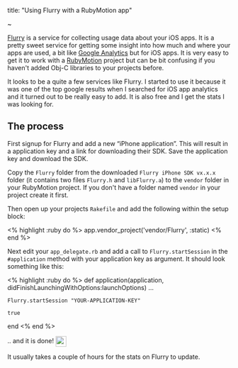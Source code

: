 title: "Using Flurry with a RubyMotion app"

~

[Flurry](http://www.flurry.com/) is a service for collecting usage data about your iOS apps. It is a pretty sweet service for getting some insight into how much and where your apps are used, a bit like [Google Analytics](http://www.google.com/analytics/) but for iOS apps. It is very easy to get it to work with a [RubyMotion](http://www.rubymotion.com/) project but can be bit confusing if you haven't added Obj-C libraries to your projects before.

It looks to be a quite a few services like Flurry. I started to use it because it was one of the top google results when I searched for iOS app analytics and it turned out to be really easy to add. It is also free and I get the stats I was looking for.

## The process

First signup for Flurry and add a new “iPhone application”. This will result in a application key and a link for downloading their SDK. Save the application key and download the SDK.

Copy the `Flurry` folder from the downloaded `Flurry iPhone SDK vx.x.x` folder (it contains two files `Flurry.h` and `libFlurry.a`) to the `vendor` folder in your RubyMotion project. If you don't have a folder named `vendor` in your project create it first.

Then open up your projects `Rakefile` and add the following within the setup block:

<% highlight :ruby do %>
app.vendor_project('vendor/Flurry', :static)
<% end %>

Next edit your `app_delegate.rb` and add a call to `Flurry.startSession` in the `#application` method with your application key as argument. It should look something like this:

<% highlight :ruby do %>
def application(application, didFinishLaunchingWithOptions:launchOptions)
	...

	Flurry.startSession "YOUR-APPLICATION-KEY"
	   
	true
end
<% end %>

.. and it is done! <img src="http://www.emoji-cheat-sheet.com/graphics/emojis/beers.png" height="24" width="24" valign="middle">

It usually takes a couple of hours for the stats on Flurry to update.

